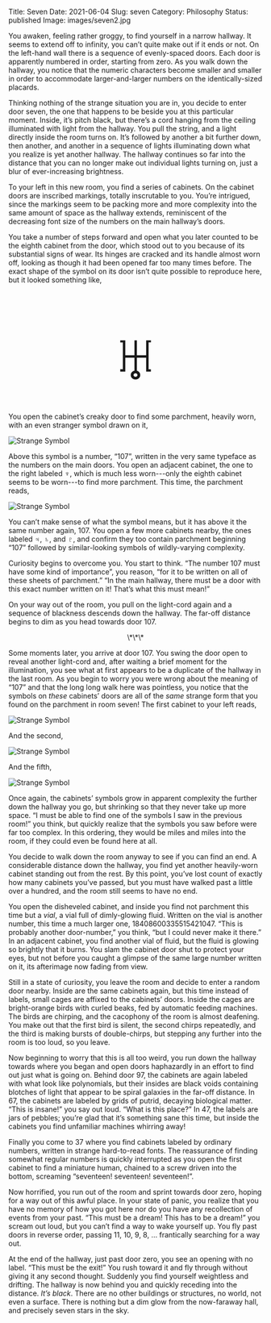 Title: Seven
Date: 2021-06-04
Slug: seven
Category: Philosophy
Status: published
Image: images/seven2.jpg

You awaken, feeling rather groggy, to find yourself in a narrow hallway. It
seems to extend off to infinity, you can’t quite make out if it ends or not. On
the left-hand wall there is a sequence of evenly-spaced doors. Each door is
apparently numbered in order, starting from zero. As you walk down the hallway,
you notice that the numeric characters become smaller and smaller in order to
accommodate larger-and-larger numbers on the identically-sized placards.

Thinking nothing of the strange situation you are in, you decide to enter door
seven, the one that happens to be beside you at this particular moment. Inside,
it’s pitch black, but there’s a cord hanging from the ceiling illuminated with
light from the hallway. You pull the string, and a light directly inside the
room turns on. It’s followed by another a bit further down, then another, and
another in a sequence of lights illuminating down what you realize is yet
another hallway. The hallway continues so far into the distance that you can no
longer make out individual lights turning on, just a blur of ever-increasing
brightness.

To your left in this new room, you find a series of cabinets. On the cabinet
doors are inscribed markings, totally inscrutable to you. You’re intrigued,
since the markings seem to be packing more and more complexity into the same
amount of space as the hallway extends, reminiscent of the decreasing font size
of the numbers on the main hallway’s doors.

You take a number of steps forward and open what you later counted to be the
eighth cabinet from the door, which stood out to you because of its substantial
signs of wear. Its hinges are cracked and its handle almost worn off, looking as
though it had been opened far too many times before. The exact shape of the
symbol on its door isn’t quite possible to reproduce here, but it looked
something like,

<br/><br/>

<center>
<span style="font-size: 100pt;">♅</span>
</center>

<br/>

You open the cabinet’s creaky door to find some parchment, heavily worn, with an
even stranger symbol drawn on it,

![Strange Symbol]({filename}/images/seven/Seven-TMalpha.png)

Above this symbol is a number, “107”, written in the very same typeface as the
numbers on the main doors. You open an adjacent cabinet, the one to the right
labeled ♆, which is much less worn---only the eighth cabinet seems to be
worn---to find more parchment. This time, the parchment reads,

![Strange Symbol]({filename}/images/seven/Seven-TMbeta.png)

You can’t make sense of what the symbol means, but it has above it the same
number again, 107. You open a few more cabinets nearby, the ones labeled ♃, ♄,
and ♇, and confirm they too contain parchment beginning “107” followed by
similar-looking symbols of wildly-varying complexity.

Curiosity begins to overcome you. You start to think. “The number 107 must have
some kind of importance”, you reason, “for it to be written on all of these
sheets of parchment.” “In the main hallway, there must be a door with this exact
number written on it! That’s what this must mean!”

On your way out of the room, you pull on the light-cord again and a sequence of
blackness descends down the hallway. The far-off distance begins to dim as you
head towards door 107.

<center>
\*\*\*
</center>

Some moments later, you arrive at door 107. You swing the door open to reveal
another light-cord and, after waiting a brief moment for the illumination, you
see what at first appears to be a duplicate of the hallway in the last room. As
you begin to worry you were wrong about the meaning of “107” and that the long
long walk here was pointless, you notice that the symbols on *these* cabinets’
doors are all of the *same* strange form that you found on the parchment in room
seven! The first cabinet to your left reads,


![Strange Symbol]({filename}/images/seven/Seven-TM0.png)

And the second,

![Strange Symbol]({filename}/images/seven/Seven-TM1.png)

And the fifth,

![Strange Symbol]({filename}/images/seven/Seven-TM2.png)

Once again, the cabinets’ symbols grow in apparent complexity the further down
the hallway you go, but shrinking so that they never take up more space. “I must
be able to find one of the symbols I saw in the previous room!” you think, but
quickly realize that the symbols you saw before were far too complex. In this
ordering, they would be miles and miles into the room, if they could even be
found here at all.

You decide to walk down the room anyway to see if you can find an end. A
considerable distance down the hallway, you find yet another heavily-worn
cabinet standing out from the rest. By this point, you’ve lost count of exactly
how many cabinets you’ve passed, but you must have walked past a little over a
hundred, and the room still seems to have no end.

You open the disheveled cabinet, and inside you find not parchment this time but
a *vial*, a vial full of dimly-glowing fluid. Written on the vial is another
number, this time a much larger one,  18408600335515421047. “This is probably
another door-number,” you think, “but I could never make it there.” In an
adjacent cabinet, you find another vial of fluid, but the fluid is glowing so
brightly that it burns. You slam the cabinet door shut to protect your eyes, but
not before you caught a glimpse of the same large number written on it, its
afterimage now fading from view.

Still in a state of curiosity, you leave the room and decide to enter a random
door nearby. Inside are the same cabinets again, but this time instead of
labels, small cages are affixed to the cabinets’ doors. Inside the cages are
bright-orange birds with curled beaks, fed by automatic feeding machines. The
birds are chirping, and the cacophony of the room is almost deafening. You make
out that the first bird is silent, the second chirps repeatedly, and the third
is making bursts of double-chirps, but stepping any further into the room is too
loud, so you leave.

Now beginning to worry that this is all too weird, you run down the hallway
towards where you began and open doors haphazardly in an effort to find out just
what is going on. Behind door 97, the cabinets are again labeled with what look
like polynomials, but their insides are black voids containing blotches of light
that appear to be spiral galaxies in the far-off distance. In 67, the cabinets
are labeled by grids of putrid, decaying biological matter. “This is insane!”
you say out loud. “What is this place?” In 47, the labels are jars of pebbles;
you’re glad that it’s something sane this time, but inside the cabinets you find
unfamiliar machines whirring away!

Finally you come to 37 where you find cabinets labeled by ordinary numbers,
written in strange hard-to-read fonts. The reassurance of finding somewhat
regular numbers is quickly interrupted as you open the first cabinet to find a
miniature human, chained to a screw driven into the bottom, screaming
“seventeen! seventeen! seventeen!”.

Now horrified, you run out of the room and sprint towards door zero, hoping for
a way out of this awful place. In your state of panic, you realize that you have
no memory of how you got here nor do you have any recollection of events from
your past. “This must be a dream! This has to be a dream!” you scream out loud,
but you can’t find a way to wake yourself up. You fly past doors in reverse
order, passing 11, 10, 9, 8, … frantically searching for a way out. 

At the end of the hallway, just past door zero, you see an opening with no
label. “This must be the exit!” You rush toward it and fly through without
giving it any second thought. Suddenly you find yourself weightless and
drifting. The hallway is now behind you and quickly receding into the distance.
*It’s black*. There are no other buildings or structures, no world, not even a
surface. There is nothing but a dim glow from the now-faraway hall, and
precisely seven stars in the sky.

